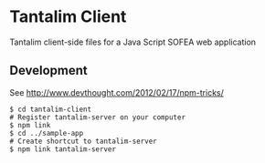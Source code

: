 # Tantalim Client

Tantalim client-side files for a Java Script SOFEA web application

## Development

See http://www.devthought.com/2012/02/17/npm-tricks/
```
$ cd tantalim-client
# Register tantalim-server on your computer
$ npm link
$ cd ../sample-app
# Create shortcut to tantalim-server
$ npm link tantalim-server
```
